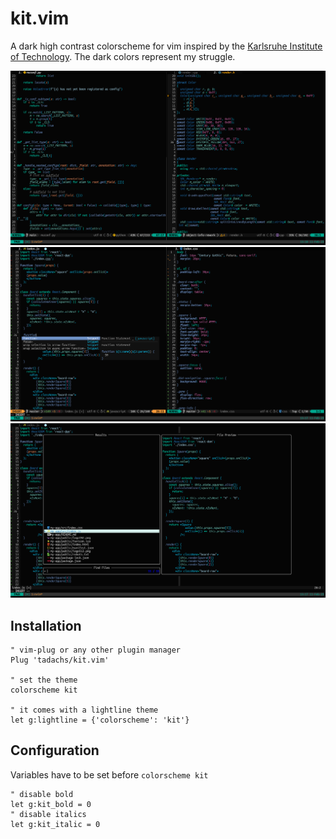 # kit.vim
A dark high contrast colorscheme for vim  inspired by the [Karlsruhe Institute of Technology](https://www.kit.edu/). The dark colors represent my struggle.

![python cpp highlighting](./images/python_cpp.png)
![javascripts css highlighting](./images/javascript_css.png)
![javascripts telescope highlighting](./images/javascript_telescope.png)

## Installation
```vim
" vim-plug or any other plugin manager
Plug 'tadachs/kit.vim'

" set the theme
colorscheme kit

" it comes with a lightline theme
let g:lightline = {'colorscheme': 'kit'}
```

## Configuration
Variables have to be set before `colorscheme kit`
```vim
" disable bold
let g:kit_bold = 0
" disable italics
let g:kit_italic = 0
```
